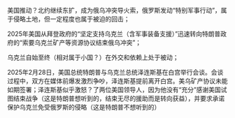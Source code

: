 美国推动？北约继续东扩，成为俄乌冲突导火索，俄罗斯发动“特别军事行动”，属于侵略土地，但一定程度也属于被迫的回击；

2025年美国从拜登政府的“坚定支持乌克兰（含军事装备支援）”迅速转向特朗普政府的“索要乌克兰矿产等资源协议结束俄乌冲突”；

乌克兰自始至终（相对属于小国？）在外交和依赖上处于被动；

2025年2月28日，美国总统特朗普与乌克兰总统泽连斯基在白宫举行会谈。会谈过程中，双方在媒体前爆发激烈争吵，泽连斯基提前离开白宫。美乌矿产协议未能如期签署；泽连斯基似乎激怒？了两位美国领导人，因为他没有“充分”感谢美国试图结束战争（这是特朗普想听到的，结束无尽的援助而是转向获益），并要求承诺保护乌克兰免受俄罗斯的侵略（这是特朗普不想听到的）